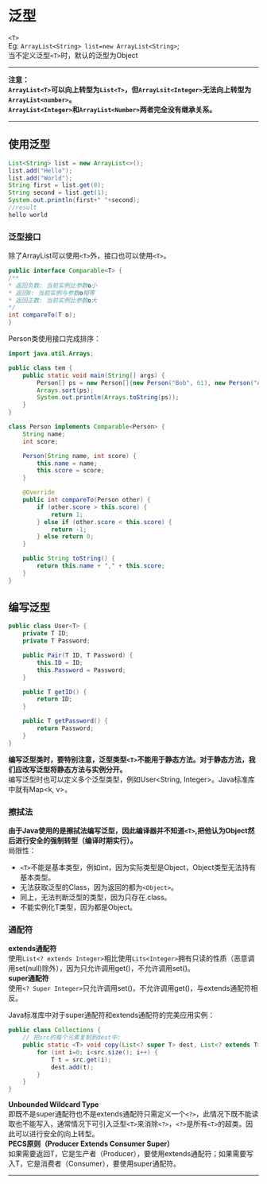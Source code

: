 # 泛型

`<T>`     
Eg: `ArrayList<String> list=new ArrayList<String>`;     
当不定义泛型`<T>`时，默认的泛型为Object     

* * *

**注意：    
`ArrayList<T>`可以向上转型为`List<T>`，但`ArrayLsit<Integer>`无法向上转型为`ArrayList<number>`。    
`ArrayList<Integer>`和`ArrayList<Number>`两者完全没有继承关系。**     

* * *

## 使用泛型  

```java
List<String> list = new ArrayList<>();
list.add("Hello");
list.add("World");
String first = list.get(0);
String second = list.get(1);
System.out.println(first+" "+second);
//result
hello world
```

### 泛型接口   

除了ArrayList可以使用`<T>`外，接口也可以使用`<T>`。     
```java
public interface Comparable<T> {
/**
* 返回负数: 当前实例比参数o小
* 返回0: 当前实例与参数o相等
* 返回正数: 当前实例比参数o大
*/
int compareTo(T o);
}
```
Person类使用接口完成排序：    
```java
import java.util.Arrays;

public class tem {
    public static void main(String[] args) {
        Person[] ps = new Person[]{new Person("Bob", 61), new Person("Alice", 88), new Person("Lily", 75), new Person("Q", 88),};
        Arrays.sort(ps);
        System.out.println(Arrays.toString(ps));
    }
}

class Person implements Comparable<Person> {
    String name;
    int score;

    Person(String name, int score) {
        this.name = name;
        this.score = score;
    }

    @Override
    public int compareTo(Person other) {
        if (other.score > this.score) {
            return 1;
        } else if (other.score < this.score) {
            return -1;
        } else return 0;
    }

    public String toString() {
        return this.name + "," + this.score;
    }
}
```

## 编写泛型     

```java
public class User<T> {
    private T ID;
    private T Password;

    public Pair(T ID, T Password) {
        this.ID = ID;
        this.Password = Password;
    }

    public T getID() {
        return ID;
    }

    public T getPassword() {
        return Password;
    }
}
```
**编写泛型类时，要特别注意，泛型类型`<T>`不能用于静态方法。对于静态方法，我们应改写泛型将静态方法与实例分开。**     
编写泛型时也可以定义多个泛型类型，例如User&lt;String, Integer&gt;。Java标准库中就有Map&lt;k, v&gt;。    

### 擦拭法     

**由于Java使用的是擦拭法编写泛型，因此编译器并不知道`<T>`,把他认为Object然后进行安全的强制转型（编译时期实行）。**     
局限性：   

- `<T>`不能是基本类型，例如int，因为实际类型是Object，Object类型无法持有基本类型。    
- 无法获取泛型的Class，因为返回的都为`<Object>`。    
- 同上，无法判断泛型的类型，因为只存在.class。    
- 不能实例化T类型，因为都是Object。   

### 通配符

**extends通配符**    
使用`List<? extends Integer>`相比使用`Lits<Integer>`拥有只读的性质（恶意调用set(null)除外），因为只允许调用get()，不允许调用set()。    
**super通配符**    
使用`<? Super Integer>`只允许调用set()，不允许调用get()，与extends通配符相反。    

Java标准库中对于super通配符和extends通配符的完美应用实例：    
```java
public class Collections {
    // 把src的每个元素复制到dest中:
    public static <T> void copy(List<? super T> dest, List<? extends T> src) {
        for (int i=0; i<src.size(); i++) {
            T t = src.get(i);
            dest.add(t);
        }
    }
}
```
**Unbounded Wildcard Type**    
即既不是super通配符也不是extends通配符只需定义一个`<?>`，此情况下既不能读取也不能写入，通常情况下可引入泛型`<T>`来消除`<?>`，`<?>`是所有`<T>`的超类。因此可以进行安全的向上转型。    
**PECS原则（Producer Extends Consumer Super）**    
如果需要返回T，它是生产者（Producer），要使用extends通配符；如果需要写入T，它是消费者（Consumer），要使用super通配符。     


***
